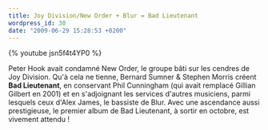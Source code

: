 ```yaml
---
title: Joy Division/New Order + Blur = Bad Lieutenant
wordpress_id: 30
date: "2009-06-29 15:28:53 +0200"
---
```


{% youtube jsn5f4t4YP0 %}

Peter Hook avait condamné New Order, le groupe bâti sur les cendres de Joy
Division. Qu'à cela ne tienne, Bernard Sumner & Stephen Morris créent **Bad
Lieutenant**, en conservant Phil Cunningham (qui avait remplacé Gillian Gilbert
en 2001) et en s'adjoignant les services d'autres musiciens, parmi lesquels ceux
d'Alex James, le bassiste de Blur. Avec une ascendance aussi prestigieuse, le
premier album de Bad Lieutenant, à sortir en octobre, est vivement attendu !
